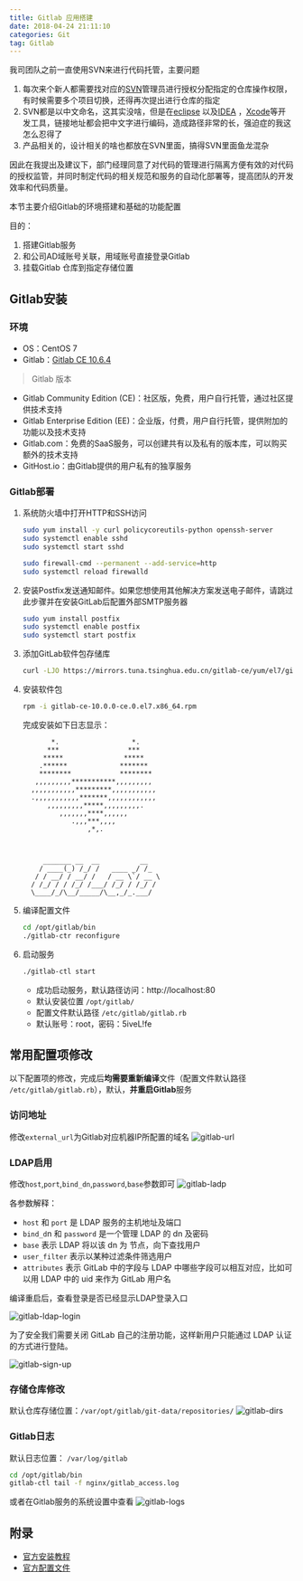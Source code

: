 ```yaml
---
title: Gitlab 应用搭建
date: 2018-04-24 21:11:10
categories: Git
tag: Gitlab
---
```


我司团队之前一直使用SVN来进行代码托管，主要问题
1. 每次来个新人都需要找对应的[SVN](https://tortoisesvn.net/index.zh.html)管理员进行授权分配指定的仓库操作权限，有时候需要多个项目切换，还得再次提出进行仓库的指定
2. SVN都是以中文命名，这其实没啥，但是在[eclipse](https://eclipse.org) 以及[IDEA](https://www.jetbrains.com/idea/?fromMenu) ，[Xcode](https://developer.apple.com/xcode)等开发工具，链接地址都会把中文字进行编码，造成路径非常的长，强迫症的我这怎么忍得了
3. 产品相关的，设计相关的啥也都放在SVN里面，搞得SVN里面鱼龙混杂

<!-- more -->

因此在我提出及建议下，部门经理同意了对代码的管理进行隔离方便有效的对代码的授权监管，并同时制定代码的相关规范和服务的自动化部署等，提高团队的开发效率和代码质量。

本节主要介绍Gitlab的环境搭建和基础的功能配置

目的：
1. 搭建Gitlab服务
2. 和公司AD域账号关联，用域账号直接登录Gitlab
3. 挂载Gitlab 仓库到指定存储位置

## Gitlab安装

### 环境
* OS：CentOS 7
* Gitlab：[Gitlab CE 10.6.4](https://mirrors.tuna.tsinghua.edu.cn/gitlab-ce/yum/el7/gitlab-ce-10.6.4-ce.0.el7.x86_64.rpm)

>Gitlab 版本
* Gitlab Community Edition (CE)：社区版，免费，用户自行托管，通过社区提供技术支持
* Gitlab Enterprise Edition (EE)：企业版，付费，用户自行托管，提供附加的功能以及技术支持
* Gitlab.com：免费的SaaS服务，可以创建共有以及私有的版本库，可以购买额外的技术支持
* GitHost.io：由Gitlab提供的用户私有的独享服务

### Gitlab部署
1. 系统防火墙中打开HTTP和SSH访问
    ```bash
    sudo yum install -y curl policycoreutils-python openssh-server
    sudo systemctl enable sshd
    sudo systemctl start sshd

    sudo firewall-cmd --permanent --add-service=http
    sudo systemctl reload firewalld
    ```
2. 安装Postfix发送通知邮件。如果您想使用其他解决方案发送电子邮件，请跳过此步骤并在安装GitLab后配置外部SMTP服务器
    ```bash
    sudo yum install postfix
    sudo systemctl enable postfix
    sudo systemctl start postfix
    ```
3. 添加GitLab软件包存储库
    ```bash
    curl -LJO https://mirrors.tuna.tsinghua.edu.cn/gitlab-ce/yum/el7/gitlab-ce-10.0.0-ce.0.el7.x86_64.rpm
    ```
4. 安装软件包
    ```bash
    rpm -i gitlab-ce-10.0.0-ce.0.el7.x86_64.rpm
    ```

    完成安装如下日志显示：

    ```
           *.                  *.
          ***                 ***
         *****               *****
        .******             *******
        ********            ********
       ,,,,,,,,,***********,,,,,,,,,
      ,,,,,,,,,,,*********,,,,,,,,,,,
      .,,,,,,,,,,,*******,,,,,,,,,,,,
          ,,,,,,,,,*****,,,,,,,,,.
             ,,,,,,,****,,,,,,
                .,,,***,,,,
                    ,*,.
    


         _______ __  __          __
        / ____(_) /_/ /   ____ _/ /_
       / / __/ / __/ /   / __ \`/ __ \
      / /_/ / / /_/ /___/ /_/ / /_/ /
      \____/_/\__/_____/\__,_/_.___/

    ```
5. 编译配置文件
    ```bash
    cd /opt/gitlab/bin
    ./gitlab-ctr reconfigure
    ```
6. 启动服务
    ```bash
    ./gitlab-ctl start
    ```
    >
    * 成功启动服务，默认路径访问：http://localhost:80
    * 默认安装位置 `/opt/gitlab/`
    * 配置文件默认路径 `/etc/gitlab/gitlab.rb`
    * 默认账号：root，密码：5iveL!fe

## 常用配置项修改
以下配置项的修改，完成后**均需要重新编译**文件（配置文件默认路径 `/etc/gitlab/gitlab.rb`），默认，**并重启Gitlab**服务

### 访问地址
修改`external_url`为Gitlab对应机器IP所配置的域名
![gitlab-url](https://res.cloudinary.com/incoder/image/upload/v1525517587/blog/gitpages-gitlab-url.png)

### LDAP启用
修改`host`,`port`,`bind_dn`,`password`,`base`参数即可
![gitlab-ladp](https://res.cloudinary.com/incoder/image/upload/v1525517612/blog/gitpages-gitlab-ldap.png)

各参数解释：
* `host` 和 `port` 是 LDAP 服务的主机地址及端口
* `bind_d`n 和 `password` 是一个管理 LDAP 的 dn 及密码
* `base` 表示 LDAP 将以该 dn 为 节点，向下查找用户
* `user_filter` 表示以某种过滤条件筛选用户
* `attributes` 表示 GitLab 中的字段与 LDAP 中哪些字段可以相互对应，比如可以用 LDAP 中的 uid 来作为 GitLab 用户名

编译重启后，查看登录是否已经显示LDAP登录入口

![gitlab-ldap-login](https://res.cloudinary.com/incoder/image/upload/v1525517639/blog/gitpages-gitlab-ldap-login.png)

为了安全我们需要关闭 GitLab 自己的注册功能，这样新用户只能通过 LDAP 认证的方式进行登陆。

![gitlab-sign-up](https://res.cloudinary.com/incoder/image/upload/v1525517671/blog/gitpages-gitlab-sign-up.png)

### 存储仓库修改
默认仓库存储位置：`/var/opt/gitlab/git-data/repositories/`
![gitlab-dirs](https://res.cloudinary.com/incoder/image/upload/v1525517697/blog/gitpages-gitlab-dirs.png)

### Gitlab日志
默认日志位置： `/var/log/gitlab`

```bash
cd /opt/gitlab/bin
gitlab-ctl tail -f nginx/gitlab_access.log
```
或者在Gitlab服务的系统设置中查看
![gitlab-logs](https://res.cloudinary.com/incoder/image/upload/v1525517725/blog/gitpages-gitlab-logs.png)

## 附录
* [官方安装教程](https://about.gitlab.com/installation)
* [官方配置文件](https://docs.gitlab.com.cn/omnibus/settings/README.html)